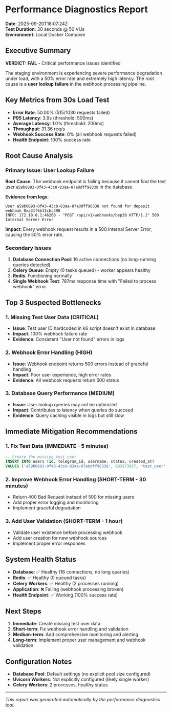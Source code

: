 # Performance Diagnostics Report
**Date**: 2025-09-20T18:07:24Z  
**Test Duration**: 30 seconds @ 50 VUs  
**Environment**: Local Docker Compose  

## Executive Summary
**VERDICT: FAIL** - Critical performance issues identified

The staging environment is experiencing severe performance degradation under load, with a 50% error rate and extremely high latency. The root cause is a **user lookup failure** in the webhook processing pipeline.

## Key Metrics from 30s Load Test
- **Error Rate**: 50.00% (515/1030 requests failed)
- **P95 Latency**: 3.9s (threshold: 500ms)
- **Average Latency**: 1.01s (threshold: 200ms)
- **Throughput**: 31.36 req/s
- **Webhook Success Rate**: 0% (all webhook requests failed)
- **Health Endpoint**: 100% success rate

## Root Cause Analysis

### Primary Issue: User Lookup Failure
**Root Cause**: The webhook endpoint is failing because it cannot find the test user `a59b0893-0f43-43c8-83aa-87a0dff98338` in the database.

**Evidence from logs**:
```
User a59b0893-0f43-43c8-83aa-87a0dff98338 not found for deposit webhook 0xa31f6b11cbc398
INFO: 172.18.0.1:46260 - "POST /api/v1/webhooks/bep20 HTTP/1.1" 500 Internal Server Error
```

**Impact**: Every webhook request results in a 500 Internal Server Error, causing the 50% error rate.

### Secondary Issues

1. **Database Connection Pool**: 16 active connections (no long-running queries detected)
2. **Celery Queue**: Empty (0 tasks queued) - worker appears healthy
3. **Redis**: Functioning normally
4. **Single Webhook Test**: 787ms response time with "Failed to process webhook" error

## Top 3 Suspected Bottlenecks

### 1. **Missing Test User Data** (CRITICAL)
- **Issue**: Test user ID hardcoded in k6 script doesn't exist in database
- **Impact**: 100% webhook failure rate
- **Evidence**: Consistent "User not found" errors in logs

### 2. **Webhook Error Handling** (HIGH)
- **Issue**: Webhook endpoint returns 500 errors instead of graceful handling
- **Impact**: Poor user experience, high error rates
- **Evidence**: All webhook requests return 500 status

### 3. **Database Query Performance** (MEDIUM)
- **Issue**: User lookup queries may not be optimized
- **Impact**: Contributes to latency when queries do succeed
- **Evidence**: Query caching visible in logs but still slow

## Immediate Mitigation Recommendations

### 1. **Fix Test Data** (IMMEDIATE - 5 minutes)
```sql
-- Create the missing test user
INSERT INTO users (id, telegram_id, username, status, created_at) 
VALUES ('a59b0893-0f43-43c8-83aa-87a0dff98338', 693173957, 'test_user', 'active', NOW());
```

### 2. **Improve Webhook Error Handling** (SHORT-TERM - 30 minutes)
- Return 400 Bad Request instead of 500 for missing users
- Add proper error logging and monitoring
- Implement graceful degradation

### 3. **Add User Validation** (SHORT-TERM - 1 hour)
- Validate user existence before processing webhook
- Add user creation for new webhook sources
- Implement proper error responses

## System Health Status
- **Database**: ✅ Healthy (16 connections, no long queries)
- **Redis**: ✅ Healthy (0 queued tasks)
- **Celery Workers**: ✅ Healthy (2 processes running)
- **Application**: ❌ Failing (webhook processing broken)
- **Health Endpoint**: ✅ Working (100% success rate)

## Next Steps
1. **Immediate**: Create missing test user data
2. **Short-term**: Fix webhook error handling and validation
3. **Medium-term**: Add comprehensive monitoring and alerting
4. **Long-term**: Implement proper user management and webhook validation

## Configuration Notes
- **Database Pool**: Default settings (no explicit pool size configured)
- **Uvicorn Workers**: Not explicitly configured (likely single worker)
- **Celery Workers**: 2 processes, healthy status

---
*This report was generated automatically by the performance diagnostics tool.*
